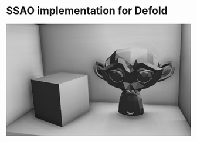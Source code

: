 # SSAO implementation for Defold

![ssao](https://github.com/abadonna/defold-ssao/blob/main/assets/sample.png)
